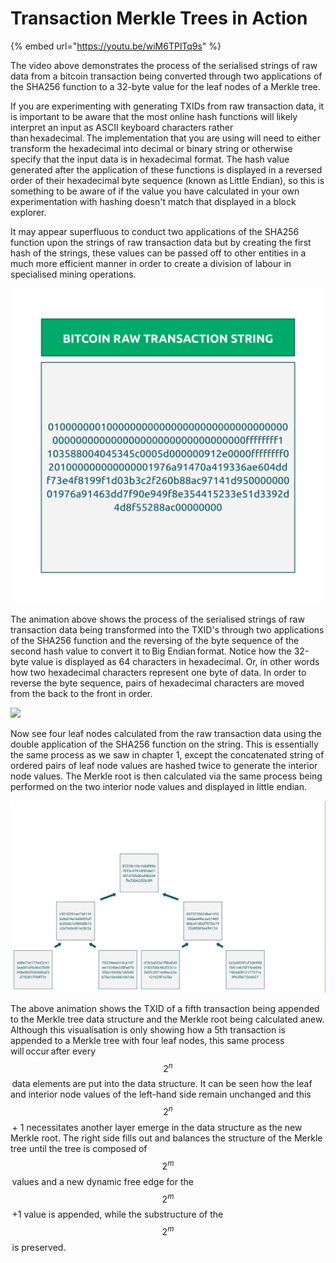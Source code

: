 # Transaction Merkle Trees in Action

{% embed url="https://youtu.be/wiM6TPlTq9s" %}

The video above demonstrates the process of the serialised strings of raw data from a bitcoin transaction being converted through two applications of the SHA256 function to a 32-byte value for the leaf nodes of a Merkle tree.

If you are experimenting with generating TXIDs from raw transaction data, it is important to be aware that the most online hash functions will likely interpret an input as ASCII keyboard characters rather than hexadecimal. The implementation that you are using will need to either transform the hexadecimal into decimal or binary string or otherwise specify that the input data is in hexadecimal format. The hash value generated after the application of these functions is displayed in a reversed order of their hexadecimal byte sequence (known as Little Endian), so this is something to be aware of if the value you have calculated in your own experimentation with hashing doesn't match that displayed in a block explorer. 

It may appear superfluous to conduct two applications of the SHA256 function upon the strings of raw transaction data but by creating the first hash of the strings, these values can be passed off to other entities in a much more efficient manner in order to create a division of labour in specialised mining operations.

![](<../../../academy/Primitives/Merkle Trees/.gitbook/assets/BSVA-MerkleTrees_Ch2Less3_VA5 (1).gif>)

The animation above shows the process of the serialised strings of raw transaction data being transformed into the TXID's through two applications of the SHA256 function and the reversing of the byte sequence of the second hash value to convert it to Big Endian format. Notice how the 32-byte value is displayed as 64 characters in hexadecimal. Or, in other words how two hexadecimal characters represent one byte of data. In order to reverse the byte sequence, pairs of hexadecimal characters are moved from the back to the front in order.

![](https://bitcoinsv.academy/storage/photos/8381/BSVA-MerkleTrees_Ch2Less3_VA6.jpg)

Now see four leaf nodes calculated from the raw transaction data using the double application of the SHA256 function on the string. This is essentially the same process as we saw in chapter 1, except the concatenated string of ordered pairs of leaf node values are hashed twice to generate the interior node values. The Merkle root is then calculated via the same process being performed on the two interior node values and displayed in little endian.

![](<../../../academy/Primitives/Merkle Trees/.gitbook/assets/BSVA-MerkleTrees_Ch2Less3_VA7.gif>)

The above animation shows the TXID of a fifth transaction being appended to the Merkle tree data structure and the Merkle root being calculated anew. Although this visualisation is only showing how a 5th transaction is appended to a Merkle tree with four leaf nodes, this same process will occur after every $$2^n$$ data elements are put into the data structure. It can be seen how the leaf and interior node values of the left-hand side remain unchanged and this $$2^n$$ + 1 necessitates another layer emerge in the data structure as the new Merkle root. The right side fills out and balances the structure of the Merkle tree until the tree is composed of $$2^m$$ values and a new dynamic free edge for the $$2^ m$$ +1 value is appended, while the substructure of the $$2^m$$ is preserved.
